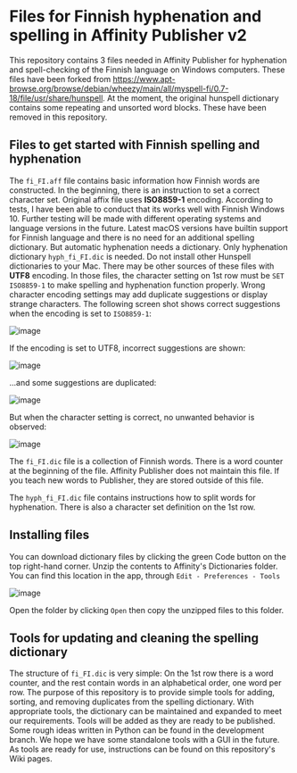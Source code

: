 # Files for Finnish hyphenation and spelling in Affinity Publisher v2

This repository contains 3 files needed in Affinity Publisher for hyphenation and spell-checking of the Finnish language on Windows computers. These files have been forked from https://www.apt-browse.org/browse/debian/wheezy/main/all/myspell-fi/0.7-18/file/usr/share/hunspell. At the moment, the original hunspell dictionary contains some repeating and unsorted word blocks. These have been removed in this repository.

## Files to get started with Finnish spelling and hyphenation

The `fi_FI.aff` file contains basic information how Finnish words are constructed. In the beginning, there is an instruction to set a correct character set. Original affix file uses **ISO8859-1** encoding. According to tests, I have been able to conduct that its works well with Finnish Windows 10. Further testing will be made with different operating systems and language versions in the future. Latest macOS versions have builtin support for Finnish language and there is no need for an additional spelling dictionary. But automatic hyphenation needs a dictionary. Only hyphenation dictionary `hyph_fi_FI.dic` is needed. Do not install other Hunspell dictionaries to your Mac. There may be other sources of these files with **UTF8** encoding. In those files, the character setting on 1st row must be `SET ISO8859-1` to make spelling and hyphenation function properly. Wrong character encoding settings may add duplicate suggestions or display strange characters. The following screen shot shows correct suggestions when the encoding is set to `ISO8859-1`:

![image](https://user-images.githubusercontent.com/24242044/205984577-ac7ab74b-f8fe-4bb8-8969-bd34ba0f276a.png)

If the encoding is set to UTF8, incorrect suggestions are shown:

![image](https://user-images.githubusercontent.com/24242044/205985457-24b283d5-182d-477e-9edb-06203626bf6b.png)

...and some suggestions are duplicated:

![image](https://user-images.githubusercontent.com/24242044/205986888-da047e28-2280-4256-a0e1-70709af388b5.png)

But when the character setting is correct, no unwanted behavior is observed:

![image](https://user-images.githubusercontent.com/24242044/205987987-97b25ae8-9c62-4960-a032-e59973fcd8a2.png)

The `fi_FI.dic` file is a collection of Finnish words. There is a word counter at the beginning of the file. Affinity Publisher does not maintain this file. If you teach new words to Publisher, they are stored outside of this file.

The `hyph_fi_FI.dic` file contains instructions how to split words for hyphenation. There is also a character set definition on the 1st row. 

## Installing files 
You can download dictionary files by clicking the green Code button on the top right-hand corner. Unzip the contents to Affinity's Dictionaries folder. You can find this location in the app, through `Edit - Preferences - Tools`

![image](https://user-images.githubusercontent.com/24242044/205483402-095cd467-d668-45f7-826c-2dee38fca26b.png)

Open the folder by clicking `Open` then copy the unzipped files to this folder.

## Tools for updating and cleaning the spelling dictionary
The structure of `fi_FI.dic` is very simple: On the 1st row there is a word counter, and the rest contain words in an alphabetical order, one word per row. The purpose of this repository is to provide simple tools for adding, sorting, and removing duplicates from the spelling dictionary. With appropriate tools, the dictionary can be maintained and expanded to meet our requirements. Tools will be added as they are ready to be published. Some rough ideas written in Python can be found in the development branch. We hope we have some standalone tools with a GUI in the future. As tools are ready for use, instructions can be found on this repository's Wiki pages.
